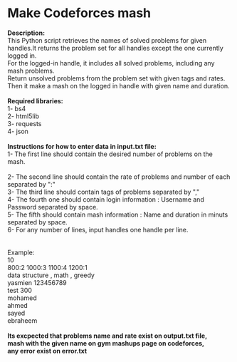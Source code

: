 # Make Codeforces mash
<b>Description:</b><br>
This Python script retrieves the names of solved problems for given handles.It returns the problem set for all handles except the one currently logged in.<br> 
For the logged-in handle, it includes all solved problems, including any mash problems.<br>
Return unsolved problems from the problem set with given tags and rates.<br>
Then it make a mash on the logged in handle with given name and duration.<br>
<br>
<b>Required libraries:</b><br>
1- bs4<br>
2- html5lib<br>
3- requests<br>
4- json<br>
<br>
<b>Instructions for how to enter data in input.txt file:</b><br>
1- The first line should contain the desired number of problems on the mash.<br>  
2- The second line should contain the rate of problems and number of each separated by ":"<br>
3- The third line should contain tags of problems separated by ","<br>
4- The fourth one should contain login information : Username and Password separated by space.<br> 
5- The fifth should contain mash information : Name and duration in minuts separated by space.<br>
6- For any number of lines, input handles one handle per line.<br>
<br>
<br>Example:</b><br>
10<br>
800:2 1000:3 1100:4 1200:1<br>
data structure , math , greedy<br>
yasmien 123456789<br>
test 300<br>
mohamed<br>
ahmed<br>
sayed<br>
ebraheem<br> 
<br>
<b>Its excpected that problems name and rate exist on output.txt file, <br>
mash with the given name on gym mashups page on codeforces, <br>
any error exist on error.txt </b><br>

